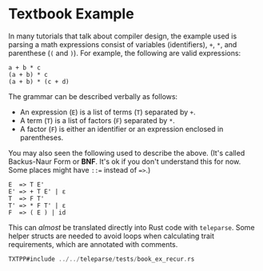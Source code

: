 # Textbook Example

In many tutorials that talk about compiler design, the example used is parsing a math expressions consist of variables (identifiers), `+`, `*`, and parenthese (`(` and `)`). For example, the following are valid expressions:
```text
a + b * c
(a + b) * c
(a + b) * (c + d)
```

The grammar can be described verbally as follows:
- An expression (`E`) is a list of terms (`T`) separated by `+`.
- A term (`T`) is a list of factors (`F`) separated by `*`.
- A factor (`F`) is either an identifier or an expression enclosed in parentheses.

You may also seen the following used to describe the above.
(It's called Backus-Naur Form or **BNF**. It's ok if you don't understand this for now. 
Some places might have `::=` instead of `=>`.)
```text
E  => T E'
E' => + T E' | ε
T  => F T'
T' => * F T' | ε
F  => ( E ) | id
```

This can *almost* be translated directly into Rust code with `teleparse`.
Some helper structs are needed to avoid loops when calculating trait requirements,
which are annotated with comments.
```rust
TXTPP#include ../../teleparse/tests/book_ex_recur.rs
```

